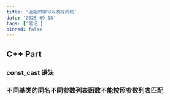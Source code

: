 ```yaml
---
title: '近期的学习以及踩的坑'
date: '2025-09-18'
tags: ['笔记']
pinned: false
---
```


## C++ Part

### const_cast 语法

### 不同基类的同名不同参数列表函数不能按照参数列表匹配

